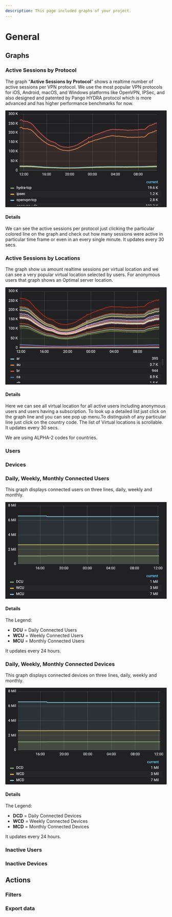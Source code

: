 ```yaml
---
description: This page included graphs of your project.
---
```


# General

## Graphs

### Active Sessions by Protocol

The graph “**Active Sessions by Protocol**” shows a realtime number of active sessions per VPN protocol. We use the most popular VPN protocols for iOS, Android, macOS, and Windows platforms like OpenVPN, IPSec, and also designed and patented by Pango HYDRA protocol which is more advanced and has higher performance benchmarks for now.

![](../../.gitbook/assets/active_session_protocol.png)

#### Details

We can see the active sessions per protocol just clicking the particular colored line on the graph and  check out how many sessions were active in particular time frame or even in an every single minute. It updates every 30 secs.

### Active Sessions by Locations

The graph show us amount realtime sessions per virtual location and we can see a very popular virtual location selected by users. For anonymous users that graph shows an Optimal server location.  

![](../../.gitbook/assets/active_session_location.png)

#### Details

Here we can see all  virtual location for all active users including anonymous users and users having a subscription. To look up a detailed list just click on the graph line and you can see pop up menu.To distinguish of any particular line  just click on the country code. The list of Virtual locations is scrollable.  It updates every 30 secs.

We are using ALPHA-2 codes for countries.

### Users



### Devices

### Daily, Weekly, Monthly Connected Users

This graph displays connected users on three lines, daily, weekly and monthly.

![](../../.gitbook/assets/connected_users.png)

#### Details

The Legend:

* **DCU** = Daily Connected Users
* **WCU** = Weekly Connected Users
* **MCU** = Monthly Connected Users

It updates every 24 hours.

### Daily, Weekly, Monthly Connected Devices

This graph displays connected devices on three lines, daily, weekly and monthly.

![](../../.gitbook/assets/connected_devices.png)

#### Details

The Legend:

* **DCD** = Daily Connected Devices
* **WCD** = Weekly Connected Devices
* **MCD** = Monthly Connected Devices

It updates every 24 hours.

### Inactive Users

### Inactive Devices

## Actions

### Filters

### Export data

